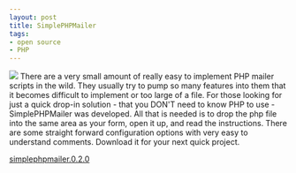 ```yaml
---
layout: post
title: SimplePHPMailer
tags:
- open source
- PHP
---
```


![](http://aaronsaray.com/wp-content/uploads/2008/05/email.gif)             There are a very small amount of really easy to implement PHP mailer             scripts in the wild.  They usually try to pump so many features into             them that it becomes difficult to implement or too large of a file.             For those looking for just a quick drop-in solution - that you DON'T             need to know PHP to use - SimplePHPMailer was developed.  All that is             needed is to drop the php file into the same area as your form, open it             up, and read the instructions.  There are some straight forward             configuration options with very easy to understand comments.  Download             it for your next quick project.

[simplephpmailer.0.2.0](http://aaronsaray.com/wp-content/uploads/2010/08/SimplePHPMailer.0.2.0.zip)
